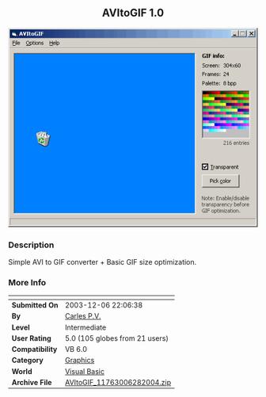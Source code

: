 ﻿<div align="center">

## AVItoGIF 1\.0

<img src="PIC2003716334404905.gif">
</div>

### Description

Simple AVI to GIF converter + Basic GIF size optimization.
 
### More Info
 


<span>             |<span>
---                |---
**Submitted On**   |2003-12-06 22:06:38
**By**             |[Carles P\.V\.](https://github.com/Planet-Source-Code/PSCIndex/blob/master/ByAuthor/carles-p-v.md)
**Level**          |Intermediate
**User Rating**    |5.0 (105 globes from 21 users)
**Compatibility**  |VB 6\.0
**Category**       |[Graphics](https://github.com/Planet-Source-Code/PSCIndex/blob/master/ByCategory/graphics__1-46.md)
**World**          |[Visual Basic](https://github.com/Planet-Source-Code/PSCIndex/blob/master/ByWorld/visual-basic.md)
**Archive File**   |[AVItoGIF\_11763006282004\.zip](https://github.com/Planet-Source-Code/carles-p-v-avitogif-1-0__1-46847/archive/master.zip)








